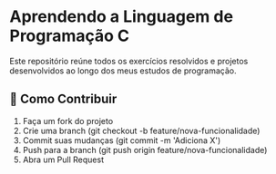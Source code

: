 # Aprendendo a Linguagem de Programação C

Este repositório reúne todos os exercícios resolvidos e projetos desenvolvidos ao longo dos meus estudos de programação.

## 🤝 Como Contribuir

1. Faça um fork do projeto
2. Crie uma branch (git checkout -b feature/nova-funcionalidade)
3. Commit suas mudanças (git commit -m 'Adiciona X')
4. Push para a branch (git push origin feature/nova-funcionalidade)
5. Abra um Pull Request
